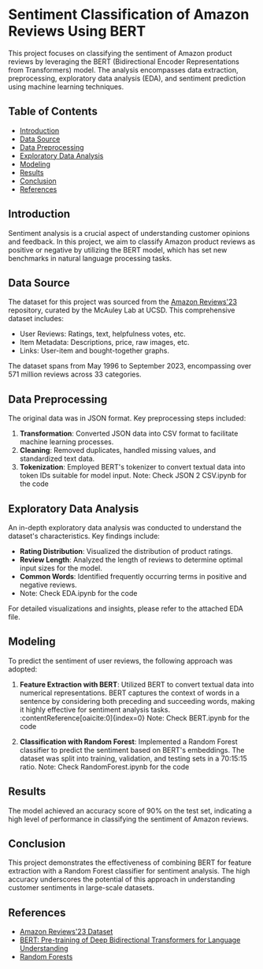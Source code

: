 # Sentiment Classification of Amazon Reviews Using BERT

This project focuses on classifying the sentiment of Amazon product reviews by leveraging the BERT (Bidirectional Encoder Representations from Transformers) model. The analysis encompasses data extraction, preprocessing, exploratory data analysis (EDA), and sentiment prediction using machine learning techniques.

## Table of Contents

- [Introduction](#introduction)
- [Data Source](#data-source)
- [Data Preprocessing](#data-preprocessing)
- [Exploratory Data Analysis](#exploratory-data-analysis)
- [Modeling](#modeling)
- [Results](#results)
- [Conclusion](#conclusion)
- [References](#references)

## Introduction

Sentiment analysis is a crucial aspect of understanding customer opinions and feedback. In this project, we aim to classify Amazon product reviews as positive or negative by utilizing the BERT model, which has set new benchmarks in natural language processing tasks.

## Data Source

The dataset for this project was sourced from the [Amazon Reviews'23](https://amazon-reviews-2023.github.io) repository, curated by the McAuley Lab at UCSD. This comprehensive dataset includes:

- User Reviews: Ratings, text, helpfulness votes, etc.
- Item Metadata: Descriptions, price, raw images, etc.
- Links: User-item and bought-together graphs.

The dataset spans from May 1996 to September 2023, encompassing over 571 million reviews across 33 categories.

## Data Preprocessing

The original data was in JSON format. Key preprocessing steps included:

1. **Transformation**: Converted JSON data into CSV format to facilitate machine learning processes.
2. **Cleaning**: Removed duplicates, handled missing values, and standardized text data.
3. **Tokenization**: Employed BERT's tokenizer to convert textual data into token IDs suitable for model input.
Note: Check JSON 2 CSV.ipynb for the code

## Exploratory Data Analysis

An in-depth exploratory data analysis was conducted to understand the dataset's characteristics. Key findings include:

- **Rating Distribution**: Visualized the distribution of product ratings.
- **Review Length**: Analyzed the length of reviews to determine optimal input sizes for the model.
- **Common Words**: Identified frequently occurring terms in positive and negative reviews.
- Note: Check EDA.ipynb for the code

For detailed visualizations and insights, please refer to the attached EDA file.

## Modeling

To predict the sentiment of user reviews, the following approach was adopted:

1. **Feature Extraction with BERT**: Utilized BERT to convert textual data into numerical representations. BERT captures the context of words in a sentence by considering both preceding and succeeding words, making it highly effective for sentiment analysis tasks. :contentReference[oaicite:0]{index=0}  Note: Check BERT.ipynb for the code
   

3. **Classification with Random Forest**: Implemented a Random Forest classifier to predict the sentiment based on BERT's embeddings. The dataset was split into training, validation, and testing sets in a 70:15:15 ratio. Note: Check RandomForest.ipynb for the code

## Results

The model achieved an accuracy score of 90% on the test set, indicating a high level of performance in classifying the sentiment of Amazon reviews.

## Conclusion

This project demonstrates the effectiveness of combining BERT for feature extraction with a Random Forest classifier for sentiment analysis. The high accuracy underscores the potential of this approach in understanding customer sentiments in large-scale datasets.

## References

- [Amazon Reviews'23 Dataset](https://amazon-reviews-2023.github.io)
- [BERT: Pre-training of Deep Bidirectional Transformers for Language Understanding](https://arxiv.org/abs/1810.04805)
- [Random Forests](https://link.springer.com/article/10.1023/A:1010933404324)
